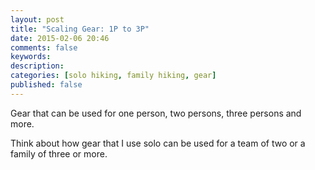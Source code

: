 ```yaml
---
layout: post
title: "Scaling Gear: 1P to 3P"
date: 2015-02-06 20:46
comments: false
keywords: 
description: 
categories: [solo hiking, family hiking, gear]
published: false
---
```



Gear that can be used for one person, two persons, three persons and more.

Think about how gear that I use solo can be used for a team of two or a family of three or more.

